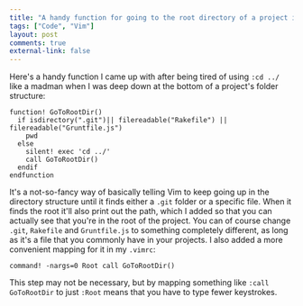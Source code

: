 ```yaml
---
title: "A handy function for going to the root directory of a project in Vim"
tags: ["Code", "Vim"]
layout: post
comments: true
external-link: false
---
```


Here's a handy function I came up with after being tired of using `:cd ../` like a madman when I was deep down at the bottom of a project's folder structure:

    function! GoToRootDir()
      if isdirectory(".git")|| filereadable("Rakefile") || filereadable("Gruntfile.js")
        pwd
      else
        silent! exec 'cd ../'
        call GoToRootDir()
      endif
    endfunction

It's a not-so-fancy way of basically telling Vim to keep going up in the directory structure until it finds either a `.git` folder or a specific file. When it finds the root it'll also print out the path, which I added so that you can actually see that you're in the root of the project. You can of course change `.git`, `Rakefile` and `Gruntfile.js` to something completely different, as long as it's a file that you commonly have in your projects. I also added a more convenient mapping for it in my `.vimrc`:

    command! -nargs=0 Root call GoToRootDir()

This step may not be necessary, but by mapping something like `:call GoToRootDir` to just `:Root` means that you have to type fewer keystrokes.
